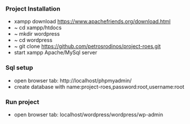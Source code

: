 ### Project Installation

- xampp download https://www.apachefriends.org/download.html
- ~ cd xampp/htdocs
- ~ mkdir wordpress
- ~ cd wordpress
- ~ git clone https://github.com/petrosrodinos/project-roes.git
- start xampp Apache/MySql server

### Sql setup
- open browser tab: http://localhost/phpmyadmin/
- create database with name:project-roes,password:root,username:root


### Run project
- open browser tab: localhost/wordpress/wordpress/wp-admin
